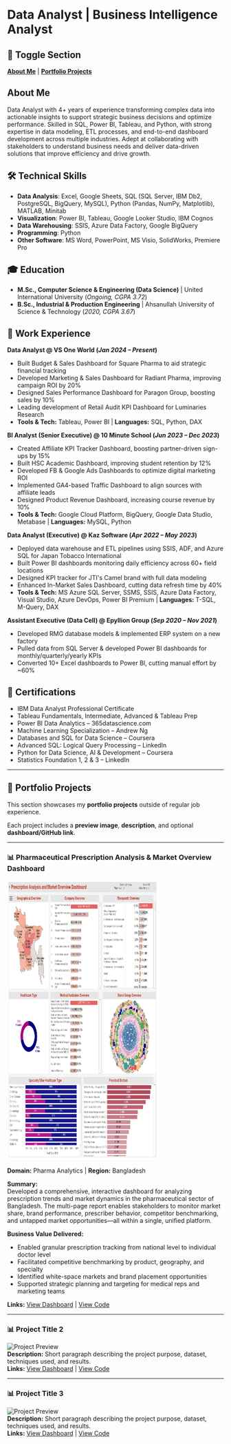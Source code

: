 # Data Analyst | Business Intelligence Analyst

## 🔀 Toggle Section
[**About Me**](#about-me) | [**Portfolio Projects**](#portfolio-projects)

## About Me
Data Analyst with 4+ years of experience transforming complex data into actionable insights to support strategic business decisions and optimize performance. Skilled in SQL, Power BI, Tableau, and Python, with strong expertise in data modeling, ETL processes, and end-to-end dashboard development across multiple industries. Adept at collaborating with stakeholders to understand business needs and deliver data-driven solutions that improve efficiency and drive growth.

## 🛠️ Technical Skills
- **Data Analysis**: Excel, Google Sheets, SQL (SQL Server, IBM Db2, PostgreSQL, BigQuery, MySQL), Python (Pandas, NumPy, Matplotlib), MATLAB, Minitab  
- **Visualization**: Power BI, Tableau, Google Looker Studio, IBM Cognos  
- **Data Warehousing**: SSIS, Azure Data Factory, Google BigQuery  
- **Programming**: Python  
- **Other Software**: MS Word, PowerPoint, MS Visio, SolidWorks, Premiere Pro  

## 🎓 Education
- **M.Sc., Computer Science & Engineering (Data Science)** | United International University (_Ongoing, CGPA 3.72_)  
- **B.Sc., Industrial & Production Engineering** | Ahsanullah University of Science & Technology (_2020, CGPA 3.67_)  

## 💼 Work Experience

**Data Analyst @ VS One World (_Jan 2024 – Present_)**  
- Built Budget & Sales Dashboard for Square Pharma to aid strategic financial tracking  
- Developed Marketing & Sales Dashboard for Radiant Pharma, improving campaign ROI by 20%  
- Designed Sales Performance Dashboard for Paragon Group, boosting sales by 10%  
- Leading development of Retail Audit KPI Dashboard for Luminaries Research  
- **Tools & Tech:** Tableau, Power BI | **Languages:** SQL, Python, DAX  

**BI Analyst (Senior Executive) @ 10 Minute School (_Jun 2023 – Dec 2023_)**  
- Created Affiliate KPI Tracker Dashboard, boosting partner-driven sign-ups by 15%  
- Built HSC Academic Dashboard, improving student retention by 12%  
- Developed FB & Google Ads Dashboards to optimize digital marketing ROI  
- Implemented GA4-based Traffic Dashboard to align sources with affiliate leads  
- Designed Product Revenue Dashboard, increasing course revenue by 10%  
- **Tools & Tech:** Google Cloud Platform, BigQuery, Google Data Studio, Metabase | **Languages:** MySQL, Python  

**Data Analyst (Executive) @ Kaz Software (_Apr 2022 – May 2023_)**  
- Deployed data warehouse and ETL pipelines using SSIS, ADF, and Azure SQL for Japan Tobacco International  
- Built Power BI dashboards monitoring daily efficiency across 60+ field locations  
- Designed KPI tracker for JTI's Camel brand with full data modeling  
- Enhanced In-Market Sales Dashboard, cutting data refresh time by 40%  
- **Tools & Tech:** MS Azure SQL Server, SSMS, SSIS, Azure Data Factory, Visual Studio, Azure DevOps, Power BI Premium | **Languages:** T-SQL, M-Query, DAX  

**Assistant Executive (Data Cell) @ Epyllion Group (_Sep 2020 – Nov 2021_)**  
- Developed RMG database models & implemented ERP system on a new factory  
- Pulled data from SQL Server & developed Power BI dashboards for monthly/quarterly/yearly KPIs  
- Converted 10+ Excel dashboards to Power BI, cutting manual effort by ~60%  

## 📜 Certifications
- IBM Data Analyst Professional Certificate  
- Tableau Fundamentals, Intermediate, Advanced & Tableau Prep  
- Power BI Data Analytics – 365datascience.com  
- Machine Learning Specialization – Andrew Ng  
- Databases and SQL for Data Science – Coursera  
- Advanced SQL: Logical Query Processing – LinkedIn  
- Python for Data Science, AI & Development – Coursera  
- Statistics Foundation 1, 2 & 3 – LinkedIn  

---

## 📂 Portfolio Projects  

This section showcases my **portfolio projects** outside of regular job experience.  

Each project includes a **preview image**, **description**, and optional **dashboard/GitHub link**.  

---

### 📊 Pharmaceutical Prescription Analysis & Market Overview Dashboard  
<img src="images/Analysis.png" alt="Project Preview" width="350" height="650"/> 

**Domain:** Pharma Analytics | **Region:** Bangladesh  

**Summary:**  
Developed a comprehensive, interactive dashboard for analyzing prescription trends and market dynamics in the pharmaceutical sector of Bangladesh. The multi-page report enables stakeholders to monitor market share, brand performance, prescriber behavior, competitor benchmarking, and untapped market opportunities—all within a single, unified platform.  

**Business Value Delivered:**  
- Enabled granular prescription tracking from national level to individual doctor level  
- Facilitated competitive benchmarking by product, geography, and specialty  
- Identified white-space markets and brand placement opportunities  
- Supported strategic planning and targeting for medical reps and marketing teams  

**Links:** [View Dashboard](https://tinyurl.com/y7n376yy) | [View Code](github_repo_link_here)  

---

### 📊 Project Title 2  
![Project Preview](image_link_here)  
**Description:** Short paragraph describing the project purpose, dataset, techniques used, and results.  
**Links:** [View Dashboard](dashboard_link_here) | [View Code](github_repo_link_here)  

---

### 📊 Project Title 3  
![Project Preview](image_link_here)  
**Description:** Short paragraph describing the project purpose, dataset, techniques used, and results.  
**Links:** [View Dashboard](dashboard_link_here) | [View Code](github_repo_link_here)  
